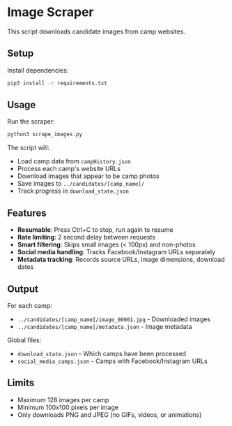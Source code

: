 # Image Scraper

This script downloads candidate images from camp websites.

## Setup

Install dependencies:

```bash
pip3 install -r requirements.txt
```

## Usage

Run the scraper:

```bash
python3 scrape_images.py
```

The script will:
- Load camp data from `campHistory.json`
- Process each camp's website URLs
- Download images that appear to be camp photos
- Save images to `../candidates/[camp_name]/`
- Track progress in `download_state.json`

## Features

- **Resumable**: Press Ctrl+C to stop, run again to resume
- **Rate limiting**: 2 second delay between requests
- **Smart filtering**: Skips small images (< 100px) and non-photos
- **Social media handling**: Tracks Facebook/Instagram URLs separately
- **Metadata tracking**: Records source URLs, image dimensions, download dates

## Output

For each camp:
- `../candidates/[camp_name]/image_00001.jpg` - Downloaded images
- `../candidates/[camp_name]/metadata.json` - Image metadata

Global files:
- `download_state.json` - Which camps have been processed
- `social_media_camps.json` - Camps with Facebook/Instagram URLs

## Limits

- Maximum 128 images per camp
- Minimum 100x100 pixels per image
- Only downloads PNG and JPEG (no GIFs, videos, or animations)
